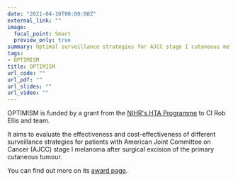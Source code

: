 ```yaml
---
date: "2021-04-10T00:00:00Z"
external_link: ""
image:
  focal_point: Smart
  preview_only: true
summary: Optimal surveillance strategies for AJCC stage I cutaneous melanoma post primary tumour excision - An evidence synthesis and economic evaluation
tags:
- OPTIMISM
title: OPTIMISM
url_code: ""
url_pdf: ""
url_slides: ""
url_video: ""
---
```


OPTIMISM is funded by a grant from the [NIHR's HTA Programme](https://www.nihr.ac.uk/explore-nihr/funding-programmes/health-technology-assessment.htm) to CI Rob Ellis and team.

It aims to evaluate the effectiveness and cost-effectiveness of different surveillance strategies for patients with American Joint Committee on Cancer (AJCC) stage I melanoma after surgical excision of the primary cutaneous tumour. 
 
You can find out more on its [award page](https://fundingawards.nihr.ac.uk/award/16/166/05).

